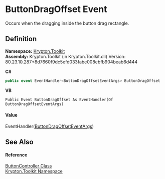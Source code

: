 # ButtonDragOffset Event


Occurs when the dragging inside the button drag rectangle.



## Definition
**Namespace:** <a href="79d2eac2-21f4-54ff-7552-b20c33c30600.md">Krypton.Toolkit</a>  
**Assembly:** Krypton.Toolkit (in Krypton.Toolkit.dll) Version: 80.23.10.287+8d7660f9dc5efd033fabe008ebfb904beab6d444

**C#**
``` C#
public event EventHandler<ButtonDragOffsetEventArgs> ButtonDragOffset
```
**VB**
``` VB
Public Event ButtonDragOffset As EventHandler(Of ButtonDragOffsetEventArgs)
```



#### Value
EventHandler(<a href="6bc248b0-5373-e96b-bf7f-c391bb3fc45d.md">ButtonDragOffsetEventArgs</a>)

## See Also


#### Reference
<a href="4d28eeb6-138d-ce68-aa40-c46ceb66b365.md">ButtonController Class</a>  
<a href="79d2eac2-21f4-54ff-7552-b20c33c30600.md">Krypton.Toolkit Namespace</a>  
